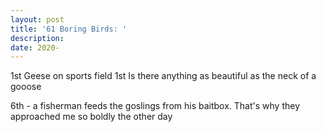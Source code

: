 ```yaml
---
layout: post
title: '61 Boring Birds: '
description:
date: 2020-
---
```


1st Geese on sports field
1st Is there anything as beautiful as the neck of a gooose

6th - a fisherman feeds the goslings from his baitbox. That's why they approached me so boldly the other day
